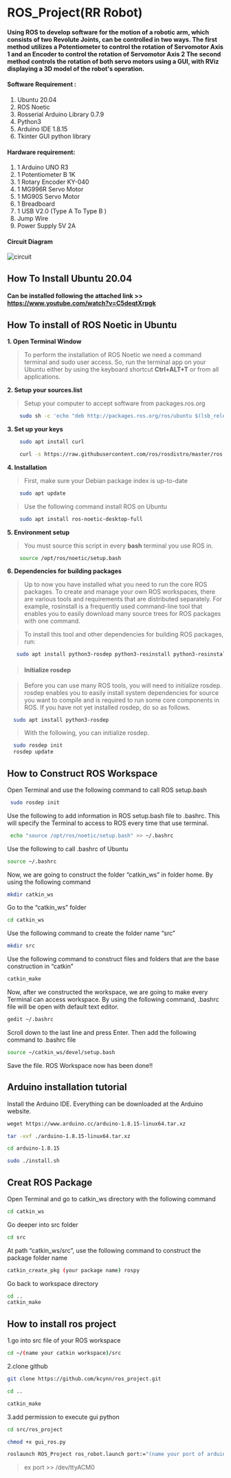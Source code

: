 # ROS_Project(RR Robot)
#### Using ROS to develop software for the motion of a robotic arm, which consists of two Revolute Joints, can be controlled in two ways. The first method utilizes a Potentiometer to control the rotation of Servomotor Axis 1 and an Encoder to control the rotation of Servomotor Axis 2 The second method controls the rotation of both servo motors using a GUI, with RViz displaying a 3D model of the robot's operation.

#### Software Requirement :

1. Ubuntu 20.04
2. ROS Noetic
3. Rosserial Arduino Library 0.7.9
4. Python3
5. Arduino IDE 1.8.15 
6. Tkinter GUI python library
  
#### Hardware requirement:

1. 1 Arduino UNO R3  
2. 1 Potentiometer B 1K 
3. 1 Rotary Encoder KY-040
4. 1 MG996R Servo Motor
5. 1 MG90S Servo Motor
6. 1 Breadboard
7. 1 USB V2.0 (Type A To Type B )
8. Jump Wire
9. Power Supply 5V 2A
    
#### Circuit Diagram
![circuit](https://github.com/kcynn/ROS_Project/assets/154345247/102901e1-ca4a-400a-b6b9-e6303d7d294b)

## How To Install Ubuntu 20.04
####     Can be installed following the attached link >> https://www.youtube.com/watch?v=C5deqtXrpgk

## How To install of ROS Noetic in Ubuntu 
**1. Open Terminal Window**

> To perform the installation of ROS Noetic we need a command terminal and sudo user access. So, run the terminal app on your Ubuntu either by using the keyboard shortcut **Ctrl+ALT+T** or from all applications.

**2. Setup your sources.list**

> Setup your computer to accept software from packages.ros.org
```bash
    sudo sh -c 'echo "deb http://packages.ros.org/ros/ubuntu $(lsb_release -sc) main" > /etc/apt/sources.list.d/ros-latest.list'
```
**3. Set up your keys**
```bash
    sudo apt install curl
```
```bash
    curl -s https://raw.githubusercontent.com/ros/rosdistro/master/ros.asc | sudo apt-key add -
```

**4. Installation**

> First, make sure your Debian package index is up-to-date
```bash
    sudo apt update
```
> Use the following command install ROS on Ubuntu
```bash
    sudo apt install ros-noetic-desktop-full
```

**5. Environment setup**


> You must source this script in every **bash** terminal you use ROS in.
```bash
    source /opt/ros/noetic/setup.bash
```
**6. Dependencies for building packages**
> Up to now you have installed what you need to run the core ROS packages. To create and manage your own ROS workspaces, there are various tools and requirements that are distributed separately. For example, rosinstall is a frequently used command-line tool that enables you to easily download many source trees for ROS packages with one command.

> To install this tool and other dependencies for building ROS packages, run: 

```bash
   sudo apt install python3-rosdep python3-rosinstall python3-rosinstall-generator python3-wstool build-essential
```
> #### Initialize rosdep

> Before you can use many ROS tools, you will need to initialize rosdep. rosdep enables you to easily install system dependencies for source you want to compile and is required to run some core components in ROS. If you have not yet installed rosdep, do so as follows.
```bash
  sudo apt install python3-rosdep
```
> With the following, you can initialize rosdep.
```bash
  sudo rosdep init
  rosdep update
```
## How to Construct ROS Workspace

Open Terminal and use the following command to call ROS setup.bash
```bash
 sudo rosdep init 
```
Use the following to add information in ROS setup.bash file to .bashrc. This will specify the Terminal to access to ROS every time that use terminal.
```bash
 echo "source /opt/ros/noetic/setup.bash" >> ~/.bashrc
```
Use the following to call .bashrc of Ubuntu
```bash
source ~/.bashrc
```
Now, we are going to construct the folder “catkin_ws” in folder home. By using the following command
```bash
mkdir catkin_ws
```
Go to the “catkin_ws” folder
```bash
cd catkin_ws
```
Use the following command to create the folder name “src”
```bash
mkdir src
```
Use the following command to construct files and folders that are the base construction in “catkin”
```bash
catkin_make
```
Now, after we constructed the workspace, we are going to make every Terminal can access workspace. By using
the following command, .bashrc file will be open with default text editor.
```bash
gedit ~/.bashrc
```
Scroll down to the last line and press Enter. Then add the following command to .bashrc file
```bash
source ~/catkin_ws/devel/setup.bash
```
Save the file. ROS Workspace now has been done!!

## Arduino installation tutorial 
Install the Arduino IDE. Everything can be downloaded at the Arduino website.
```bash
weget https://www.arduino.cc/arduino-1.8.15-linux64.tar.xz
```

```bash
tar -xvf ./arduino-1.8.15-linux64.tar.xz
```
```bash
cd arduino-1.8.15
```
```bash
sudo ./install.sh
```

## Creat ROS Package
Open Terminal and go to catkin_ws directory with the following command
```bash
cd catkin_ws
```
Go deeper into src folder

```bash
cd src
```
At path “catkin_ws/src”, use the following command to construct the package folder name 
```bash
catkin_create_pkg (your package name) rospy
```
Go back to workspace directory
```bash
cd ..
catkin_make
```

## How to install ros project
1.go into src file of your ROS workspace
```bash
cd ~/(name your catkin workspace)/src
```
2.clone github
```bash
git clone https://github.com/kcynn/ros_project.git
```
```bash
cd ..
```
```bash
catkin_make
```
3.add permission to execute gui python
```bash
cd src/ros_project
```
```bash
chmod +x gui_ros.py
```
```bash
roslaunch ROS_Project ros_robot.launch port:="(name your port of arduino)"
```
> ex port >> /dev/ttyACM0
